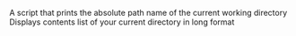 A script that prints the absolute path name of the current working directory
Displays contents list of your current directory in long format
